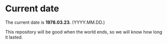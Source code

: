 # Current date

The current date is **1978.03.23.** (YYYY.MM.DD.)

This repository will be good when the world ends, so we will know how long it lasted.